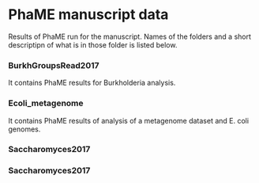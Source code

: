 PhaME manuscript data
=====================

Results of PhaME run for the manuscript. Names of the folders and a short descriptipn of what is in those folder is listed below.

### BurkhGroupsRead2017
It contains PhaME results for Burkholderia analysis.

###  Ecoli_metagenome
It contains PhaME results of analysis of a metagenome dataset and E. coli genomes.

### Saccharomyces2017


### Saccharomyces2017